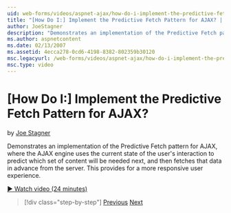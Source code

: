 ```yaml
---
uid: web-forms/videos/aspnet-ajax/how-do-i-implement-the-predictive-fetch-pattern-for-ajax
title: "[How Do I:] Implement the Predictive Fetch Pattern for AJAX? | Microsoft Docs"
author: JoeStagner
description: "Demonstrates an implementation of the Predictive Fetch pattern for AJAX, where the AJAX engine uses the current state of the user's interaction to predict wh..."
ms.author: aspnetcontent
ms.date: 02/13/2007
ms.assetid: 4ecca278-0cd6-4198-8382-802359b30120
msc.legacyurl: /web-forms/videos/aspnet-ajax/how-do-i-implement-the-predictive-fetch-pattern-for-ajax
msc.type: video
---
```

[How Do I:] Implement the Predictive Fetch Pattern for AJAX?
====================
by [Joe Stagner](https://github.com/JoeStagner)

Demonstrates an implementation of the Predictive Fetch pattern for AJAX, where the AJAX engine uses the current state of the user's interaction to predict which set of content will be needed next, and then fetches that data in advance from the server. This provides for a more responsive user experience.

[&#9654; Watch video (24 minutes)](https://channel9.msdn.com/Blogs/ASP-NET-Site-Videos/how-do-i-implement-the-predictive-fetch-pattern-for-ajax)

> [!div class="step-by-step"]
> [Previous](how-do-i-use-the-aspnet-ajax-timer-control.md)
> [Next](how-do-i-implement-the-ajax-paging-pattern.md)

